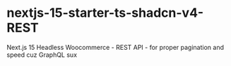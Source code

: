 # nextjs-15-starter-ts-shadcn-v4-REST
Next.js 15 Headless Woocommerce - REST API - for proper pagination and speed cuz GraphQL sux
